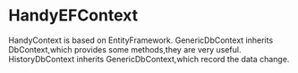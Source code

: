 # HandyEFContext
HandyContext is based on EntityFramework.
GenericDbContext inherits DbContext,which provides some methods,they are very useful.
HistoryDbContext inherits GenericDbContext,which record the data change.
